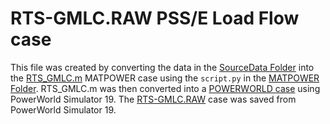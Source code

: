 # RTS-GMLC.RAW PSS/E Load Flow case

This file was created by converting the data in the [SourceData Folder](https://github.com/GridMod/RTS-GMLC/tree/master/RTS_Data/SourceData) into the [RTS_GMLC.m](https://github.com/GridMod/RTS-GMLC/tree/master/RTS_Data/FormattedData/MATPOWER/RTS_GMLC.m) MATPOWER case using the `script.py` in the [MATPOWER Folder](https://github.com/GridMod/RTS-GMLC/tree/master/RTS_Data/FormattedData/MATPOWER). RTS_GMLC.m was then converted into a [POWERWORLD case](https://github.com/GridMod/RTS-GMLC/tree/master/RTS_Data/FormattedData/POWERWORLD) using PowerWorld Simulator 19. The [RTS-GMLC.RAW](https://github.com/GridMod/RTS-GMLC/tree/master/RTS_Data/FormattedData/PSSE/RTS-GMLC.RAW) case was saved from PowerWorld Simulator 19.